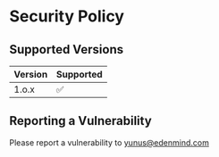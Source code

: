 # Security Policy

## Supported Versions

| Version | Supported          |
| ------- | ------------------ |
| 1.o.x   | :white_check_mark: |



## Reporting a Vulnerability

Please report a vulnerability to yunus@edenmind.com
